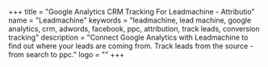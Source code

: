 +++
title = "Google Analytics CRM Tracking For Leadmachine - Attributio"
name = "Leadmachine"
keywords = "leadmachine, lead machine, google analytics, crm, adwords, facebook, ppc, attribution, track leads, conversion tracking"
description = "Connect Google Analytics with Leadmachine to find out where your leads are coming from. Track leads from the source - from search to ppc."
logo = ""
+++
